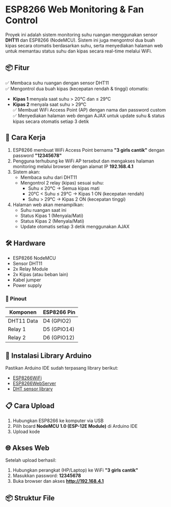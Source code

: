 # ESP8266 Web Monitoring & Fan Control

Proyek ini adalah sistem monitoring suhu ruangan menggunakan sensor **DHT11** dan ESP8266 (NodeMCU). Sistem ini juga mengontrol dua buah kipas secara otomatis berdasarkan suhu, serta menyediakan halaman web untuk memantau status suhu dan kipas secara real-time melalui WiFi.

## 📦 Fitur

✅ Membaca suhu ruangan dengan sensor DHT11  
✅ Mengontrol dua buah kipas (kecepatan rendah & tinggi) otomatis:  
- **Kipas 1** menyala saat suhu > 20°C dan ≤ 29°C  
- **Kipas 2** menyala saat suhu > 29°C  
✅ Membuat WiFi Access Point (AP) dengan nama dan password custom  
✅ Menyediakan halaman web dengan AJAX untuk update suhu & status kipas secara otomatis setiap 3 detik  

## 🚀 Cara Kerja

1. ESP8266 membuat WiFi Access Point bernama **"3 girls cantik"** dengan password **"12345678"**  
2. Pengguna terhubung ke WiFi AP tersebut dan mengakses halaman monitoring melalui browser dengan alamat IP **192.168.4.1**  
3. Sistem akan:  
   - Membaca suhu dari DHT11
   - Mengontrol 2 relay (kipas) sesuai suhu:
     - Suhu ≤ 20°C → Semua kipas mati
     - 20°C < Suhu ≤ 29°C → Kipas 1 ON (kecepatan rendah)
     - Suhu > 29°C → Kipas 2 ON (kecepatan tinggi)
4. Halaman web akan menampilkan:
   - Suhu ruangan saat ini
   - Status Kipas 1 (Menyala/Mati)
   - Status Kipas 2 (Menyala/Mati)
   - Update otomatis setiap 3 detik menggunakan AJAX

## 🛠️ Hardware

- ESP8266 NodeMCU
- Sensor DHT11
- 2x Relay Module
- 2x Kipas (atau beban lain)
- Kabel jumper
- Power supply

### 📐 Pinout

| Komponen     | ESP8266 Pin |
|--------------|-------------|
| DHT11 Data   | D4 (GPIO2)   |
| Relay 1      | D5 (GPIO14)  |
| Relay 2      | D6 (GPIO12)  |

## 📝 Instalasi Library Arduino

Pastikan Arduino IDE sudah terpasang library berikut:

- [ESP8266WiFi](https://github.com/esp8266/Arduino)
- [ESP8266WebServer](https://github.com/esp8266/Arduino)
- [DHT sensor library](https://github.com/adafruit/DHT-sensor-library)

## 📋 Cara Upload

1. Hubungkan ESP8266 ke komputer via USB
2. Pilih board **NodeMCU 1.0 (ESP-12E Module)** di Arduino IDE
3. Upload kode

## 🌐 Akses Web

Setelah upload berhasil:
1. Hubungkan perangkat (HP/Laptop) ke WiFi **"3 girls cantik"**  
2. Masukkan password: **12345678**
3. Buka browser dan akses **http://192.168.4.1**


## 📦 Struktur File

